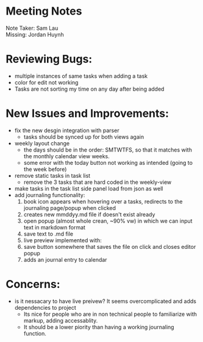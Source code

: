# Meeting Notes

Note Taker: Sam Lau  
Missing: Jordan Huynh

# Reviewing Bugs:  

* multiple instances of same tasks when adding a task
* color for edit not working
* Tasks are not sorting my time on any day after being added

# New Issues and Improvements:

* fix the new desgin integration with parser
  * tasks should be synced up for both views again
* weekly layout change
  * the days should be in the order: SMTWTFS, so that it matches with the monthly calendar view weeks.
  * some error with the today button not working as intended (going to the week before)
* remove static tasks in task list
  * remove the 3 tasks that are hard coded in the weekly-view
* make tasks in the task list side panel load from json as well
* add journaling functionality:  
  1. book icon appears when hovering over a tasks, redirects to the journaling page/popup when clicked
  2. creates new mmddyy.md file if doesn't exist already
  3. open popup (almost whole crean, ~90% vw) in which we can input text in markdown format
  4. save text to .md file
  5. live preview implemented with: 
  6. save button somewhere that saves the file on click and closes editor popup
  7. adds an journal entry to calendar

# Concerns:
* is it nessacary to have live preivew? It seems overcomplicated and adds dependencies to project
  * Its nice for people who are in non technical people to familiarize with markup, adding accessablity. 
  * It should be a lower piority than having a working journaling function.
